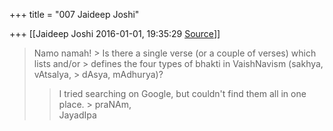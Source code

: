 +++
title = "007 Jaideep Joshi"

+++
[[Jaideep Joshi	2016-01-01, 19:35:29 [Source](https://groups.google.com/g/samskrita/c/PaUTE4-1oQ4)]]



> Namo namah! >
> Is there a single verse (or a couple of verses) which lists and/or > defines the four types of bhakti in VaishNavism (sakhya, vAtsalya, > dAsya, mAdhurya)?
> > I tried searching on Google, but couldn't find them all in one place. >
> praNAm,  
> JayadIpa  

